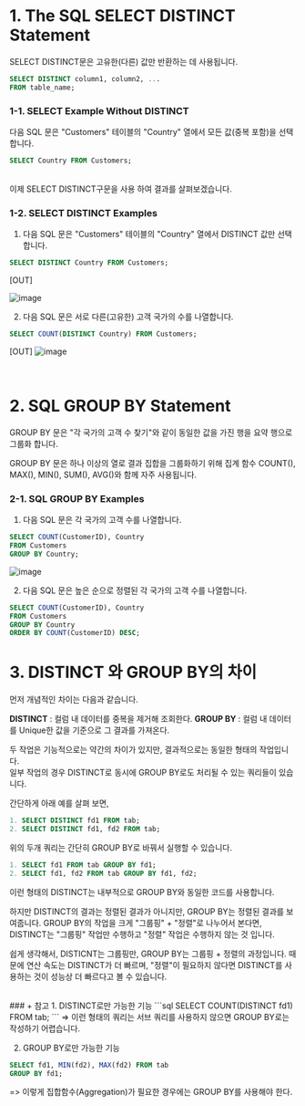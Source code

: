 # 1. The SQL SELECT DISTINCT Statement
SELECT DISTINCT문은 고유한(다른) 값만 반환하는 데 사용됩니다.

```sql
SELECT DISTINCT column1, column2, ...
FROM table_name;
```

### 1-1. SELECT Example Without DISTINCT
다음 SQL 문은 "Customers" 테이블의 "Country" 열에서 모든 값(중복 포함)을 선택합니다.

```sql
SELECT Country FROM Customers;
```
<br/>
이제 SELECT DISTINCT구문을 사용 하여 결과를 살펴보겠습니다.

### 1-2. SELECT DISTINCT Examples

1) 다음 SQL 문은 "Customers" 테이블의 "Country" 열에서 DISTINCT 값만 선택합니다.

```sql
SELECT DISTINCT Country FROM Customers;
```
[OUT]

![image](https://user-images.githubusercontent.com/83413923/146638995-d490bb88-942f-41a5-8b0a-dd134ae155bb.png)


2) 다음 SQL 문은 서로 다른(고유한) 고객 국가의 수를 나열합니다. 

```sql
SELECT COUNT(DISTINCT Country) FROM Customers;
```
[OUT]
![image](https://user-images.githubusercontent.com/83413923/146639000-310eee75-4b7c-434b-8bd9-559ddadd708b.png)


<br/>

# 2. SQL GROUP BY Statement

GROUP BY 문은 "각 국가의 고객 수 찾기"와 같이 동일한 값을 가진 행을 요약 행으로 그룹화 합니다.

GROUP BY 문은 하나 이상의 열로 결과 집합을 그룹화하기 위해 집계 함수 COUNT(), MAX(), MIN(), SUM(), AVG()와 함께 자주 사용됩니다.

### 2-1. SQL GROUP BY Examples

1) 다음 SQL 문은 각 국가의 고객 수를 나열합니다.

```sql
SELECT COUNT(CustomerID), Country
FROM Customers
GROUP BY Country;
```

![image](https://user-images.githubusercontent.com/83413923/146639099-2ce8ec6b-49b6-4878-9654-661e7657fda0.png)


2) 다음 SQL 문은 높은 순으로 정렬된 각 국가의 고객 수를 나열합니다.

```sql
SELECT COUNT(CustomerID), Country
FROM Customers
GROUP BY Country
ORDER BY COUNT(CustomerID) DESC;
```

# 3. DISTINCT 와 GROUP BY의 차이

먼저 개념적인 차이는 다음과 같습니다.

**DISTINCT** : 컬럼 내 데이터를 중복을 제거해 조회한다.
**GROUP BY** : 컬럼 내 데이터를 Unique한 값을 기준으로 그 결과를 가져온다.


두 작업은 기능적으로는 약간의 차이가 있지만, 결과적으로는 동일한 형태의 작업입니다.<br/>
일부 작업의 경우 DISTINCT로 동시에 GROUP BY로도 처리될 수 있는 쿼리들이 있습니다.

간단하게 아래 예를 살펴 보면,
```sql
1. SELECT DISTINCT fd1 FROM tab;
2. SELECT DISTINCT fd1, fd2 FROM tab;
```

위의 두개 쿼리는 간단히 GROUP BY로 바꿔서 실행할 수 있습니다.
```sql
1. SELECT fd1 FROM tab GROUP BY fd1;
2. SELECT fd1, fd2 FROM tab GROUP BY fd1, fd2;
```

이런 형태의 DISTINCT는 내부적으로 GROUP BY와 동일한 코드를 사용합니다.

하지만 DISTINCT의 결과는 정렬된 결과가 아니지만, GROUP BY는 정렬된 결과를 보여줍니다.
GROUP BY의 작업을 크게 "그룹핑" + "정렬"로 나누어서 본다면, DISTINCT는 "그룹핑" 작업만 수행하고 "정렬" 작업은 수행하지 않는 것 입니다.

쉽게 생각해서, DISTICNT는 그룹핑만, GROUP BY는 그룹핑 + 정렬의 과정입니다. 
때문에 연산 속도는 DISTINCT가 더 빠르며, "정렬"이 필요하지 않다면 DISTINCT를 사용하는 것이 성능상 더 빠르다고 볼 수 있습니다.


<br/>
### + 참고 
1. DISTINCT로만 가능한 기능
```sql
SELECT COUNT(DISTINCT fd1) FROM tab;
```
  => 이런 형태의 쿼리는 서브 쿼리를 사용하지 않으면 GROUP BY로는 작성하기 어렵습니다.


2. GROUP BY로만 가능한 기능
```sql
SELECT fd1, MIN(fd2), MAX(fd2) FROM tab 
GROUP BY fd1;
```

  => 이렇게 집합함수(Aggregation)가 필요한 경우에는 GROUP BY를 사용해야 한다.
